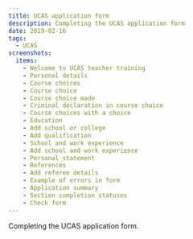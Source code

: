 ```yaml
---
title: UCAS application form
description: Completing the UCAS application form
date: 2019-02-16
tags:
  - UCAS
screenshots:
  items:
    - Welcome to UCAS teacher training
    - Personal details
    - Course choices
    - Course choice
    - Course choice made
    - Criminal declaration in course choice
    - Course choices with a choice
    - Education
    - Add school or college
    - Add qualification
    - School and work experience
    - Add school and work experience
    - Personal statement
    - References
    - Add referee details
    - Example of errors in form
    - Application summary
    - Section completion statuses
    - Check form
---
```


Completing the UCAS application form.
